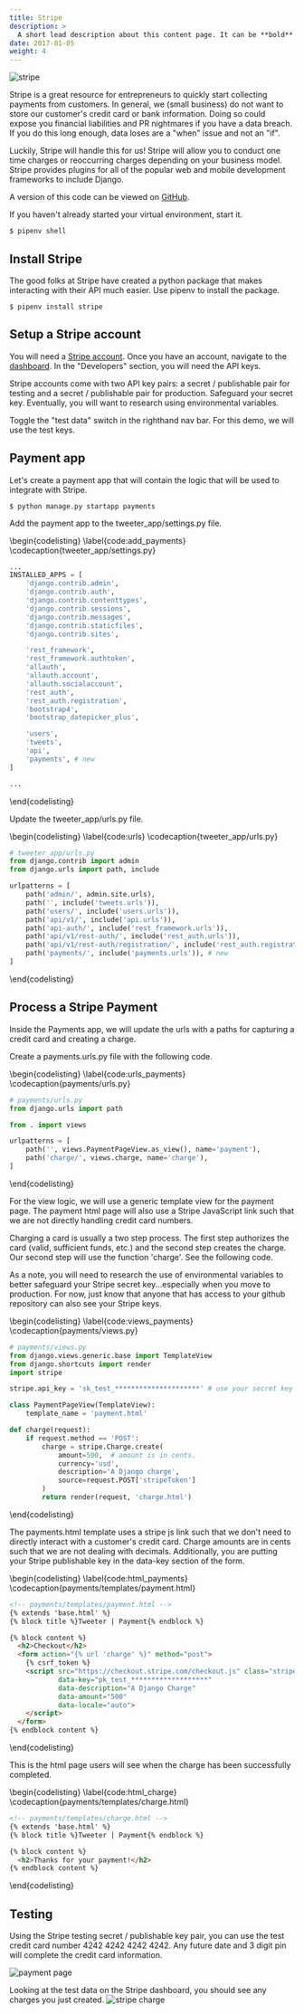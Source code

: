 ```yaml
---
title: Stripe
description: >
  A short lead description about this content page. It can be **bold** or _italic_ and can be split over multiple paragraphs.
date: 2017-01-05
weight: 4
---
```


![stripe](images/stripe.jpg)

Stripe is a great resource for entrepreneurs to quickly start collecting payments from customers.  In general, we (small business) do not want to store our customer's credit card or bank information.  Doing so could expose you financial liabilities and PR nightmares if you have a data breach.  If you do this long enough, data loses are a "when" issue and not an "if".

Luckily, Stripe will handle this for us!  Stripe will allow you to conduct one time charges or reoccurring charges depending on your business model.  Stripe provides plugins for all of the popular web and mobile development frameworks to include Django.

A version of this code can be viewed on [GitHub](https://github.com/cavalryjim/tweeter_v7).

If you haven't already started your virtual environment, start it.
```
$ pipenv shell
```

## Install Stripe
The good folks at Stripe have created a python package that makes interacting with their API much easier.  Use pipenv to install the package.

```
$ pipenv install stripe
```

## Setup a Stripe account
You will need a [Stripe account](https://stripe.com/). Once you have an account, navigate to the [dashboard](https://dashboard.stripe.com/dashboard).  In the "Developers" section, you will need the API keys.

Stripe accounts come with two API key pairs: a secret / publishable pair for testing and a secret / publishable pair for production.  Safeguard your secret key.  Eventually, you will want to research using environmental variables.

Toggle the "test data" switch in the righthand nav bar.  For this demo, we will use the test keys.

## Payment app
Let's create a payment app that will contain the logic that will be used to integrate with Stripe.

```
$ python manage.py startapp payments
```

Add the payment app to the tweeter_app/settings.py file.

\begin{codelisting}
\label{code:add_payments}
\codecaption{tweeter\_app/settings.py}
```python
...
INSTALLED_APPS = [
    'django.contrib.admin',
    'django.contrib.auth',
    'django.contrib.contenttypes',
    'django.contrib.sessions',
    'django.contrib.messages',
    'django.contrib.staticfiles',
    'django.contrib.sites',

    'rest_framework',
    'rest_framework.authtoken',
    'allauth',
    'allauth.account',
    'allauth.socialaccount',
    'rest_auth',
    'rest_auth.registration',
    'bootstrap4',
    'bootstrap_datepicker_plus',

    'users',
    'tweets',
    'api',
    'payments', # new
]

...
```
\end{codelisting}

Update the tweeter_app/urls.py file.

\begin{codelisting}
\label{code:urls}
\codecaption{tweeter\_app/urls.py}
```python
# tweeter_app/urls.py
from django.contrib import admin
from django.urls import path, include

urlpatterns = [
    path('admin/', admin.site.urls),
    path('', include('tweets.urls')),
    path('users/', include('users.urls')),
    path('api/v1/', include('api.urls')),
    path('api-auth/', include('rest_framework.urls')),
    path('api/v1/rest-auth/', include('rest_auth.urls')),
    path('api/v1/rest-auth/registration/', include('rest_auth.registration.urls')),
    path('payments/', include('payments.urls')), # new
]
```
\end{codelisting}

## Process a Stripe Payment
Inside the Payments app, we will update the urls with a paths for capturing a credit card and creating a charge.

Create a payments.urls.py file with the following code.

\begin{codelisting}
\label{code:urls_payments}
\codecaption{payments/urls.py}
```python
# payments/urls.py
from django.urls import path

from . import views

urlpatterns = [
    path('', views.PaymentPageView.as_view(), name='payment'),
    path('charge/', views.charge, name='charge'),
]
```
\end{codelisting}

For the view logic, we will use a generic template view for the payment page.  The payment html page will also use a Stripe JavaScript link such that we are not directly handling credit card numbers.

Charging a card is usually a two step process.  The first step authorizes the card (valid, sufficient funds, etc.) and the second step creates the charge.  Our second step will use the function 'charge'.  See the following code.

As a note, you will need to research the use of environmental variables to better safeguard your Stripe secret key...especially when you move to production.  For now, just know that anyone that has access to your github repository can also see your Stripe keys.

\begin{codelisting}
\label{code:views_payments}
\codecaption{payments/views.py}
```python
# payments/views.py
from django.views.generic.base import TemplateView
from django.shortcuts import render
import stripe

stripe.api_key = 'sk_test_*********************' # use your secret key

class PaymentPageView(TemplateView):
    template_name = 'payment.html'

def charge(request):
    if request.method == 'POST':
        charge = stripe.Charge.create(
            amount=500,  # amount is in cents.
            currency='usd',
            description='A Django charge',
            source=request.POST['stripeToken']
        )
        return render(request, 'charge.html')
```
\end{codelisting}

The payments.html template uses a stripe js link such that we don't need to directly interact with a customer's credit card.  Charge amounts are in cents such that we are not dealing with decimals.  Additionally, you are putting your Stripe publishable key in the data-key section of the form.  

\begin{codelisting}
\label{code:html_payments}
\codecaption{payments/templates/payment.html}
```html
<!-- payments/templates/payment.html -->
{% extends 'base.html' %}
{% block title %}Tweeter | Payment{% endblock %}

{% block content %}
  <h2>Checkout</h2>
  <form action="{% url 'charge' %}" method="post">
    {% csrf_token %}
    <script src="https://checkout.stripe.com/checkout.js" class="stripe-button"
            data-key="pk_test_*******************"
            data-description="A Django Charge"
            data-amount="500"
            data-locale="auto">
    </script>
  </form>
{% endblock content %}
```
\end{codelisting}

This is the html page users will see when the charge has been successfully completed.

\begin{codelisting}
\label{code:html_charge}
\codecaption{payments/templates/charge.html}
```html
<!-- payments/templates/charge.html -->
{% extends 'base.html' %}
{% block title %}Tweeter | Payment{% endblock %}

{% block content %}
  <h2>Thanks for your payment!</h2>
{% endblock content %}
```
\end{codelisting}

## Testing
Using the Stripe testing secret / publishable key pair, you can use the test credit card number 4242 4242 4242 4242.  Any future date and 3 digit pin will complete the credit card information.

![payment page](images/payment_page.png)

Looking at the test data on the Stripe dashboard, you should see any charges you just created.
![stripe charge](images/stripe_charge.png)
